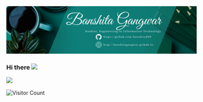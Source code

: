 <img src="banner.png" alt="banner"/>

### Hi there <img src="https://raw.githubusercontent.com/MartinHeinz/MartinHeinz/master/wave.gif" width="30px">
<!--
**banshita209/banshita209** is a ✨ _special_ ✨ repository because its `README.md` (this file) appears on your GitHub profile.

Here are some ideas to get you started:

- 🔭 I’m currently working on ...
- 🌱 I’m currently learning ...
- 👯 I’m looking to collaborate on ...
- 🤔 I’m looking for help with ...
- 💬 Ask me about ...
- 📫 How to reach me: ...
- 😄 Pronouns: ...
- ⚡ Fun fact: ...
-->
![](https://komarev.com/ghpvc/?username=banshita209&color=dc143c)


![Visitor Count](https://profile-counter.glitch.me/{banshita209}/count.svg) 

